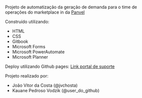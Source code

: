 Projeto de automatização da geração de demanda para o time de operações do marketplace in da [Panvel](https://www.panvel.com)

Construído utilizando: 
- HTML
- CSS
- Gitbook
- Microsoft Forms
- Microsoft PowerAutomate
- Microsoft Planner

Deploy utilizando Github pages: [Link portal de suporte](https://panvelinfinita.github.io/tickets/index.html)

Projeto realizado por: 
- João Vitor da Costa (@jvchosta)
- Kauane Pedroso Vodzik (@user_do_github)